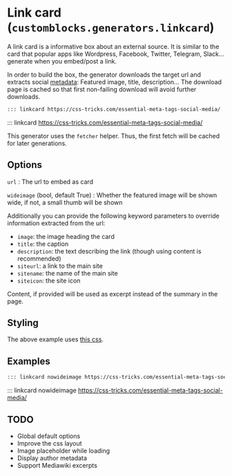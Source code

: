 # Link card (`customblocks.generators.linkcard`)

A link card is a informative box about an external source.
It is similar to the card that popular apps like
Wordpress, Facebook, Twitter, Telegram, Slack...
generate when you embed/post a link.

In order to build the box,
the generator downloads the target url and extracts social [metadata][SocialMeta]:
Featured image, title, description...
The download page is cached so that first non-failing download will avoid further downloads.

[SocialMeta]: https://css-tricks.com/essential-meta-tags-social-media/

```markdown
::: linkcard https://css-tricks.com/essential-meta-tags-social-media/
```

::: linkcard https://css-tricks.com/essential-meta-tags-social-media/

This generator uses the `fetcher` helper.
Thus, the first fetch will be cached for later generations.

## Options


`url`
: The url to embed as card

`wideimage` (bool, default True)
: Whether the featured image will be shown wide, if not, a small thumb will be shown

Additionally you can provide the following keyword parameters
to override information extracted from the url:

- `image`: the image heading the card
- `title`: the caption
- `description`: the text describing the link (though using content is recommended)
- `siteurl`: a link to the main site
- `sitename`: the name of the main site
- `siteicon`: the site icon

Content, if provided will be used as excerpt instead of the summary in the page.


## Styling

The above example uses [this css](css/linkcard.css).

## Examples

```markdown
::: linkcard nowideimage https://css-tricks.com/essential-meta-tags-social-media/
```

::: linkcard nowideimage https://css-tricks.com/essential-meta-tags-social-media/

## TODO

- Global default options
- Improve the css layout
- Image placeholder while loading
- Display author metadata
- Support Mediawiki excerpts

